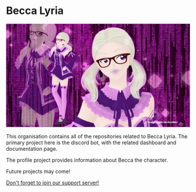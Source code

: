# Becca Lyria

![image of becca](banner.png)

This organisation contains all of the repositories related to Becca Lyria. The primary project here is the discord bot, with the related dashboard and documentation page.

The profile project provides information about Becca the character.

Future projects may come!

[Don't forget to join our support server!](https://chat.nhcarrigan.com)
